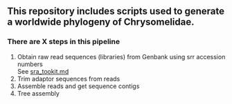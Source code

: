## This repository includes scripts used to generate a worldwide phylogeny of Chrysomelidae. 
### There are X steps in this pipeline 
1. Obtain raw read sequences (libraries) from Genbank using srr accession numbers  
   See [sra_tookit.md](https://github.com/yelenaPacheco/Chrysomelidae/blob/main/sra_toolkit.md)
3. Trim adaptor sequences from reads
4. Assemble reads and get sequence contigs
5. Tree assembly 




